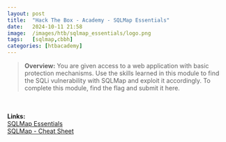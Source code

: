 ```yaml
---
layout: post
title:  "Hack The Box - Academy - SQLMap Essentials"
date:   2024-10-11 21:58
image:  /images/htb/sqlmap_essentials/logo.png
tags:   [sqlmap,cbbh]
categories: [htbacademy]
---
```


><b>Overview:</b>
You are given access to a web application with basic protection mechanisms. Use the skills learned in this module to find the SQLi vulnerability with SQLMap and exploit it accordingly. To complete this module, find the flag and submit it here.
<br/>

<br/>
<b>Links:</b>
<br/>
<a href="https://academy.hackthebox.com/module/58/section/509">SQLMap Essentials</a><br/>
<a href="https://jacozwarts.github.io/images/htb/sqlmap_essentials/Sqlmap_Essentials_Module_Cheat_Sheet.pdf">SQLMap - Cheat Sheet</a>
<br/>